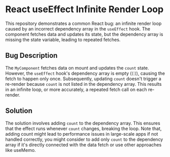# React useEffect Infinite Render Loop
This repository demonstrates a common React bug: an infinite render loop caused by an incorrect dependency array in the `useEffect` hook.  The component fetches data and updates its state, but the dependency array is missing the state variable, leading to repeated fetches.

## Bug Description
The `MyComponent` fetches data on mount and updates the `count` state. However, the `useEffect` hook's dependency array is empty (`[]`), causing the fetch to happen only once. Subsequently, updating `count` doesn't trigger a re-render because `count` is not listed in the dependency array.  This results in an infinite loop, or more accurately, a repeated fetch call on each re-render. 

## Solution
The solution involves adding `count` to the dependency array. This ensures that the effect runs whenever `count` changes, breaking the loop. Note that, adding count might lead to performance issues in large-scale apps if not handled correctly, you might consider to add only `count` to the dependency array if it's directly connected with the data fetch or use other approaches like useMemo.